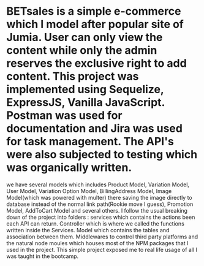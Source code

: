 # BETsales is a simple e-commerce which I model after popular site of Jumia. User can only view the content while only the admin reserves the exclusive right to add content. This project was implemented using Sequelize, ExpressJS, Vanilla JavaScript. Postman was used for documentation and Jira was used for task management. The API's were also subjected to testing which was organically written.
we have several models which includes Product Model, Variation Model, User Model, Variation Option Model, BillingAddress Model, Image Model(which was powered with multer) there saving the image directly to database instead of the normal link path(Rookie move I guess), Promotion Model, AddToCart Model and several others.
I follow the usual breaking down of the project into folders : services which contains the actions been each API can return. Controller which is where we called the functions written inside the Services. Model which contains the tables and association between them. Middlewares to control third party platforms and the natural node moules which houses most of the NPM packages that I used in the project.
This simple project exposed me to real life usage of all I was taught in the bootcamp.
